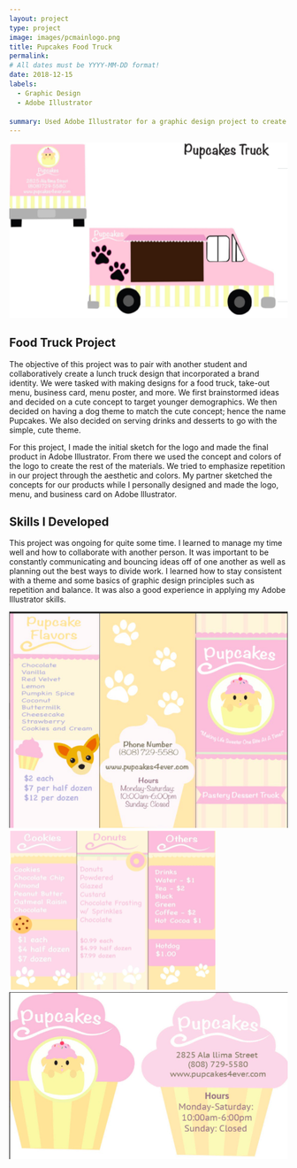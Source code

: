```yaml
---
layout: project
type: project
image: images/pcmainlogo.png
title: Pupcakes Food Truck
permalink: 
# All dates must be YYYY-MM-DD format!
date: 2018-12-15
labels:
  - Graphic Design
  - Adobe Illustrator 

summary: Used Adobe Illustrator for a graphic design project to create and design the concept for a fictional food truck business 
---
```


<img class="ui large image" src="../images/pctruck.png">

## Food Truck Project 
The objective of this project was to pair with another student and collaboratively create a lunch truck design that incorporated a brand identity. We were tasked with making designs for a food truck, take-out menu, business card, menu poster, and more. We first brainstormed ideas and decided on a cute concept to target younger demographics. We then decided on having a dog theme to match the cute concept; hence the name Pupcakes. We also decided on serving drinks and desserts to go with the simple, cute theme.

For this project, I made the initial sketch for the logo and made the final product in Adobe Illustrator. From there we used the concept and colors of the logo to create the rest of the materials. We tried to emphasize repetition in our project through the aesthetic and colors. My partner sketched the concepts for our products while I personally designed and made the logo, menu, and business card on Adobe Illustrator. 

## Skills I Developed

This project was ongoing for quite some time. I learned to manage my time well and how to collaborate with another person. It was important to be constantly communicating and bouncing ideas off of one another as well as planning out the best ways to divide work. I learned how to stay consistent with a theme and some basics of graphic design principles such as repetition and balance. It was also a good experience in applying my Adobe Illustrator skills. 

<img class="ui medium left floated rounded image" src="../images/pcmenu.png">

<img class="ui medium right floated rounded image" src="../images/pcmenu2.png">

<img class="ui medium" src="../images/pccard.png">
